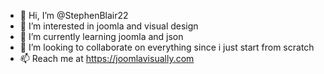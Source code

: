 - 👋 Hi, I’m @StephenBlair22
- 👀 I’m interested in joomla and visual design
- 🌱 I’m currently learning joomla and json
- 💞️ I’m looking to collaborate on everything since i just start from scratch
- 📫 Reach me at https://joomlavisually.com

<!---
StephenBlair22/StephenBlair22 is a ✨ special ✨ repository because its `README.md` (this file) appears on your GitHub profile.
You can click the Preview link to take a look at your changes.
--->

